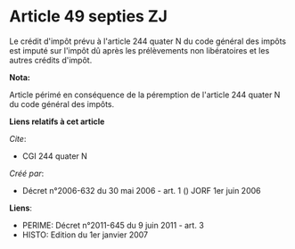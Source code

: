 # Article 49 septies ZJ

Le crédit d'impôt prévu à l'article 244 quater N du code général des impôts est imputé sur l'impôt dû après les prélèvements
non libératoires et les autres crédits d'impôt.

**Nota:**

Article périmé en conséquence de la péremption de l'article 244 quater N du code général des impôts.

**Liens relatifs à cet article**

_Cite_:

  - CGI 244 quater N

_Créé par_:

  - Décret n°2006-632 du 30 mai 2006 - art. 1 () JORF 1er juin 2006

**Liens**:

  - PERIME: Décret n°2011-645 du 9 juin 2011 - art. 3
  - HISTO: Edition du 1er janvier 2007
